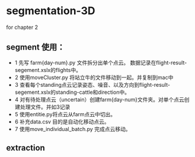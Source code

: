 # segmentation-3D
for chapter 2

## segment 使用：
- 1 先写 farm{day-num}.py 文件拆分出单个点云。 
  数据记录在flight-result-segement.xslx的flights中。
- 2 使用moveCluster.py 将站立牛的文件移动到一起。并复制到mac中
- 3 查看每个standing点云记录姿态、噪音、以及方向到flight-result-segement.xslx的standing-cattle和direction中。
- 4 对有待处理点云（uncertain）创建farm{day-num}文件夹。对单个点云创建处理文件。并如3记录
- 5 使用entitie.py将点云从farm点云中切出。
- 6 补充data.csv 目的是自动化移动点云。
- 7 使用move_individual_batch.py 完成点云移动。

## extraction
